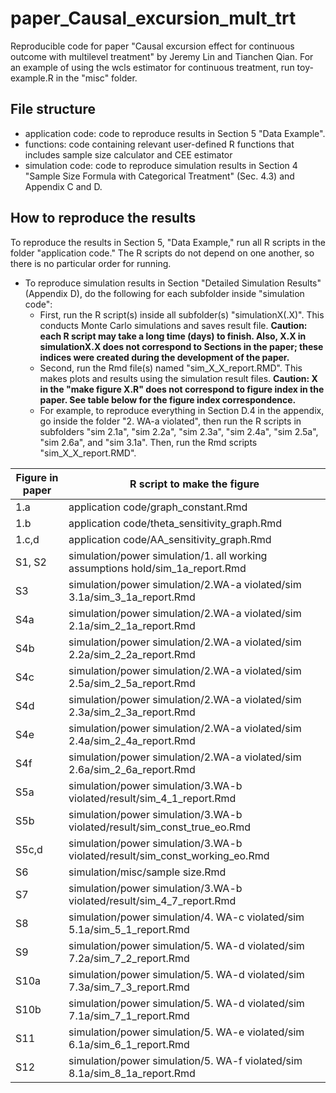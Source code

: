# paper_Causal_excursion_mult_trt

Reproducible code for paper "Causal excursion effect for continuous outcome with multilevel treatment" by Jeremy Lin and Tianchen Qian. For an example of using the wcls estimator for continuous treatment, run toy-example.R in the "misc" folder.

## File structure

- application code: code to reproduce results in Section 5 "Data Example".
- functions: code containing relevant user-defined R functions that includes sample size calculator and CEE estimator
- simulation code: code to reproduce simulation results in Section 4 "Sample Size Formula with Categorical Treatment" (Sec. 4.3) and Appendix C and D.

## How to reproduce the results

To reproduce the results in Section 5, "Data Example," run all R scripts in the folder "application code." The R scripts do not depend on one another, so there is no particular order for running.
- To reproduce simulation results in Section  "Detailed Simulation Results" (Appendix D), do the following for each subfolder inside "simulation code":
    - First, run the R script(s) inside all subfolder(s) "simulationX(.X)". This conducts Monte Carlo simulations and saves result file. **Caution: each R script may take a long time (days) to finish. Also, X.X in simulationX.X does not correspond to Sections in the paper; these indices were created during the development of the paper.**
    - Second, run the Rmd file(s) named "sim_X_X_report.RMD". This makes plots and results using the simulation result files. **Caution: X in the "make figure X.R" does not correspond to figure index in the paper. See table below for the figure index correspondence.**
    - For example, to reproduce everything in Section D.4 in the appendix, go inside the folder "2. WA-a violated", then run the R scripts in subfolders "sim 2.1a", "sim 2.2a", "sim 2.3a", "sim 2.4a", "sim 2.5a", "sim 2.6a", and "sim 3.1a". Then, run the Rmd scripts "sim_X_X_report.RMD".


| Figure in paper | R script to make the figure                                                            |
|-----------------|----------------------------------------------------------------------------------------|
| 1.a             | application code/graph_constant.Rmd                                                    |
| 1.b             | application code/theta_sensitivity_graph.Rmd                                           |
| 1.c,d           | application code/AA_sensitivity_graph.Rmd                                              |
| S1, S2          | simulation/power simulation/1. all working assumptions hold/sim_1a_report.Rmd          |
| S3              | simulation/power simulation/2.WA-a violated/sim 3.1a/sim_3_1a_report.Rmd               |
| S4a             | simulation/power simulation/2.WA-a violated/sim 2.1a/sim_2_1a_report.Rmd               |
| S4b             | simulation/power simulation/2.WA-a violated/sim 2.2a/sim_2_2a_report.Rmd               |
| S4c             | simulation/power simulation/2.WA-a violated/sim 2.5a/sim_2_5a_report.Rmd               |
| S4d             | simulation/power simulation/2.WA-a violated/sim 2.3a/sim_2_3a_report.Rmd               |
| S4e             | simulation/power simulation/2.WA-a violated/sim 2.4a/sim_2_4a_report.Rmd               |
| S4f             | simulation/power simulation/2.WA-a violated/sim 2.6a/sim_2_6a_report.Rmd               |
| S5a             | simulation/power simulation/3.WA-b violated/result/sim_4_1_report.Rmd                  |
| S5b             | simulation/power simulation/3.WA-b violated/result/sim_const_true_eo.Rmd               |
| S5c,d           | simulation/power simulation/3.WA-b violated/result/sim_const_working_eo.Rmd            |
| S6              | simulation/misc/sample size.Rmd                                                        |
| S7              | simulation/power simulation/3.WA-b violated/result/sim_4_7_report.Rmd                  |
| S8              | simulation/power simulation/4. WA-c violated/sim 5.1a/sim_5_1_report.Rmd               |
| S9              | simulation/power simulation/5. WA-d violated/sim 7.2a/sim_7_2_report.Rmd               |
| S10a            | simulation/power simulation/5. WA-d violated/sim 7.3a/sim_7_3_report.Rmd               |
| S10b            | simulation/power simulation/5. WA-d violated/sim 7.1a/sim_7_1_report.Rmd               |
| S11             | simulation/power simulation/5. WA-e violated/sim 6.1a/sim_6_1_report.Rmd               |
| S12             | simulation/power simulation/5. WA-f violated/sim 8.1a/sim_8_1a_report.Rmd              |
